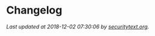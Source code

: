 # Changelog

_Last updated at 2018-12-02 07:30:06 by [securitytext.org](https://securitytext.org)._
